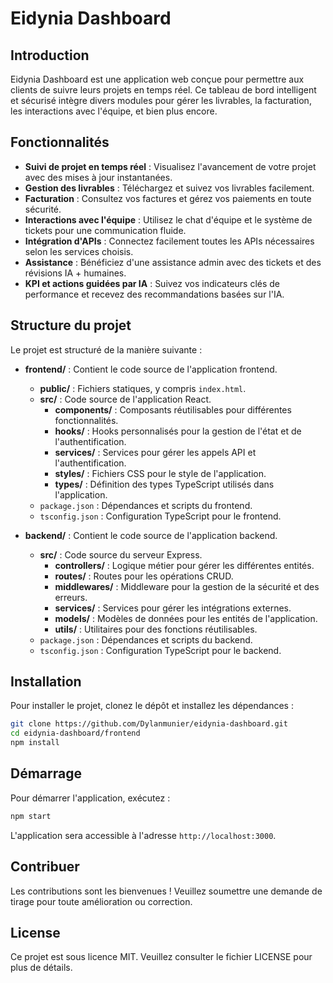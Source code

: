 # Eidynia Dashboard

## Introduction

Eidynia Dashboard est une application web conçue pour permettre aux clients de suivre leurs projets en temps réel. Ce tableau de bord intelligent et sécurisé intègre divers modules pour gérer les livrables, la facturation, les interactions avec l'équipe, et bien plus encore.

## Fonctionnalités

- **Suivi de projet en temps réel** : Visualisez l'avancement de votre projet avec des mises à jour instantanées.
- **Gestion des livrables** : Téléchargez et suivez vos livrables facilement.
- **Facturation** : Consultez vos factures et gérez vos paiements en toute sécurité.
- **Interactions avec l'équipe** : Utilisez le chat d'équipe et le système de tickets pour une communication fluide.
- **Intégration d'APIs** : Connectez facilement toutes les APIs nécessaires selon les services choisis.
- **Assistance** : Bénéficiez d'une assistance admin avec des tickets et des révisions IA + humaines.
- **KPI et actions guidées par IA** : Suivez vos indicateurs clés de performance et recevez des recommandations basées sur l'IA.

## Structure du projet

Le projet est structuré de la manière suivante :

- **frontend/** : Contient le code source de l'application frontend.
  - **public/** : Fichiers statiques, y compris `index.html`.
  - **src/** : Code source de l'application React.
    - **components/** : Composants réutilisables pour différentes fonctionnalités.
    - **hooks/** : Hooks personnalisés pour la gestion de l'état et de l'authentification.
    - **services/** : Services pour gérer les appels API et l'authentification.
    - **styles/** : Fichiers CSS pour le style de l'application.
    - **types/** : Définition des types TypeScript utilisés dans l'application.
  - `package.json` : Dépendances et scripts du frontend.
  - `tsconfig.json` : Configuration TypeScript pour le frontend.
  
- **backend/** : Contient le code source de l'application backend.
  - **src/** : Code source du serveur Express.
    - **controllers/** : Logique métier pour gérer les différentes entités.
    - **routes/** : Routes pour les opérations CRUD.
    - **middlewares/** : Middleware pour la gestion de la sécurité et des erreurs.
    - **services/** : Services pour gérer les intégrations externes.
    - **models/** : Modèles de données pour les entités de l'application.
    - **utils/** : Utilitaires pour des fonctions réutilisables.
  - `package.json` : Dépendances et scripts du backend.
  - `tsconfig.json` : Configuration TypeScript pour le backend.

## Installation

Pour installer le projet, clonez le dépôt et installez les dépendances :

```bash
git clone https://github.com/Dylanmunier/eidynia-dashboard.git
cd eidynia-dashboard/frontend
npm install
```

## Démarrage

Pour démarrer l'application, exécutez :

```bash
npm start
```

L'application sera accessible à l'adresse `http://localhost:3000`.

## Contribuer

Les contributions sont les bienvenues ! Veuillez soumettre une demande de tirage pour toute amélioration ou correction.

## License

Ce projet est sous licence MIT. Veuillez consulter le fichier LICENSE pour plus de détails.